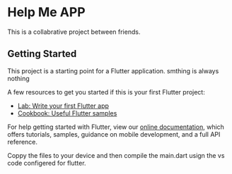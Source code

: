 # Help Me APP

This is a collabrative project between friends.

## Getting Started

This project is a starting point for a Flutter application.
smthing is always nothing


A few resources to get you started if this is your first Flutter project:

- [Lab: Write your first Flutter app](https://flutter.dev/docs/get-started/codelab)
- [Cookbook: Useful Flutter samples](https://flutter.dev/docs/cookbook)

For help getting started with Flutter, view our
[online documentation](https://flutter.dev/docs), which offers tutorials,
samples, guidance on mobile development, and a full API reference.

Coppy the files to your device and then compile the main.dart usign the vs code configered for flutter.

